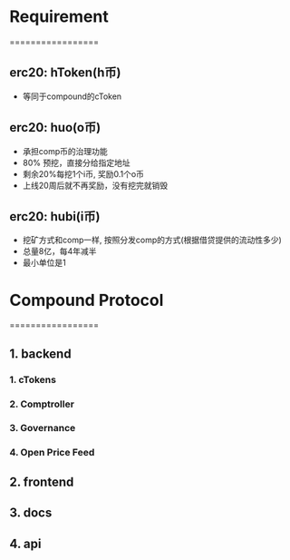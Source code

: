 # Requirement
=================
## erc20: hToken(h币)
* 等同于compound的cToken

## erc20: huo(o币)
* 承担comp币的治理功能
* 80% 预挖，直接分给指定地址
* 剩余20%每挖1个i币, 奖励0.1个o币
* 上线20周后就不再奖励，没有挖完就销毁


## erc20: hubi(i币)
* 挖矿方式和comp一样, 按照分发comp的方式(根据借贷提供的流动性多少)
* 总量8亿，每4年减半
* 最小单位是1

# Compound Protocol
=================
## 1. backend
### 1. cTokens
### 2. Comptroller
### 3. Governance
### 4. Open Price Feed


## 2. frontend

## 3. docs

## 4. api


